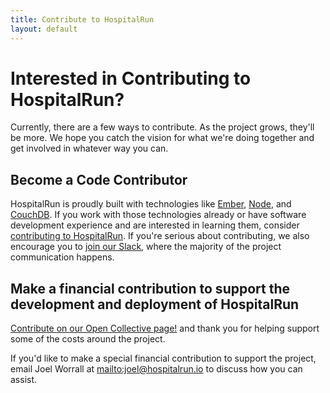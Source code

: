```yaml
---
title: Contribute to HospitalRun
layout: default
---
```


# Interested in Contributing to HospitalRun?

Currently, there are a few ways to contribute. As the project grows, they'll be more. We hope you catch the vision for what we're doing together and get involved in whatever way you can.

## Become a Code Contributor

HospitalRun is proudly built with technologies like [Ember](http://emberjs.com), [Node](http://nodejs.org), and [CouchDB](http://couchdb.apache.org/). If you work with those technologies already or have software development experience and are interested in learning them, consider [contributing to HospitalRun](https://github.com/HospitalRun/hospitalrun-frontend/blob/master/.github/CONTRIBUTING.md). If you're serious about contributing, we also encourage you to [join our Slack](https://hospitalrun-slackin.herokuapp.com/), where the majority of the project communication happens.

## Make a financial contribution to support the development and deployment of HospitalRun

[Contribute on our Open Collective page!](https://opencollective.com/hospitalrun) and thank you for helping support some of the costs around the project.

If you'd like to make a special financial contribution to support the project, email Joel Worrall at <mailto:joel@hospitalrun.io> to discuss how you can assist.

